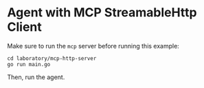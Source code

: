 # Agent with MCP StreamableHttp Client

Make sure to run the `mcp` server before running this example:

```
cd laboratory/mcp-http-server
go run main.go
```

Then, run the agent.